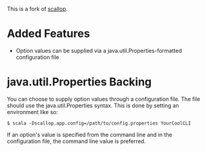 This is a fork of [scallop](https://github.com/Rogach/scallop).

Added Features
==============

* Option values can be supplied via a java.util.Properties-formatted configuration file

java.util.Properties Backing
============================

You can choose to supply option values through a configuration file.  The file should use the java.util.Properties syntax.  This is done by setting an environment like so:

```
$ scala -Dscallop.app.config=/path/to/config.properties YourCoolCLI
```

If an option's value is specified from the command line and in the configuration file, the command line value is preferred.
